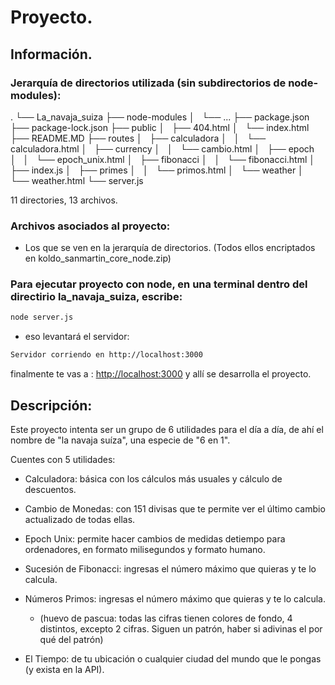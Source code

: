 
<!--

* Curso: Albañiles digitales.

* Nombre del proyecto: "La navaja suíza".

* Autor: Koldo Sanmartín.

* Fecha creación: Martes 10/12/2024.

* Descripción:

   Proyecto final par core-node.

-->

# Proyecto.

## Información.

### Jerarquía de directorios utilizada (sin subdirectorios de node-modules):

.
└── La_navaja_suiza
    ├── node-modules
    │   └── ...
    ├── package.json
    ├── package-lock.json
    ├── public
    │   ├── 404.html
    │   └── index.html
    ├── README.MD
    ├── routes
    │   ├── calculadora
    │   │   └── calculadora.html
    │   ├── currency
    │   │   └── cambio.html
    │   ├── epoch
    │   │   └── epoch_unix.html
    │   ├── fibonacci
    │   │   └── fibonacci.html
    │   ├── index.js
    │   ├── primes
    │   │   └── primos.html
    │   └── weather
    │       └── weather.html
    └── server.js

11 directories, 13 archivos.

### Archivos asociados al proyecto:

- Los que se ven en la jerarquía de directorios.
(Todos ellos encriptados en koldo_sanmartin_core_node.zip)

### Para ejecutar proyecto con node, en una terminal dentro del directirio la_navaja_suiza, escribe:

```bash
node server.js
```

- eso levantará el servidor:

```bash
Servidor corriendo en http://localhost:3000
```

finalmente te vas a : <http://localhost:3000> y allí se desarrolla el proyecto.

## Descripción:

Este proyecto intenta ser un grupo de 6 utilidades para el día a día, de ahí el nombre de "la navaja suíza", una especie de "6 en 1".

Cuentes con 5 utilidades:

- Calculadora: básica con los cálculos más usuales y cálculo de descuentos.

- Cambio de Monedas: con 151 divisas que te permite ver el último cambio actualizado de todas ellas.

- Epoch Unix: permite hacer cambios de medidas detiempo para ordenadores, en formato milisegundos y formato humano.

- Sucesión de Fibonacci: ingresas el número máximo que quieras y te lo calcula.

- Números Primos: ingresas el número máximo que quieras y te lo calcula.

  - (huevo de pascua: todas las cifras tienen colores de fondo, 4 distintos, excepto 2 cifras. Siguen un patrón, haber si adivinas el por qué del patrón)

- El Tiempo: de tu ubicación o cualquier ciudad del mundo que le pongas (y exista en la API).
